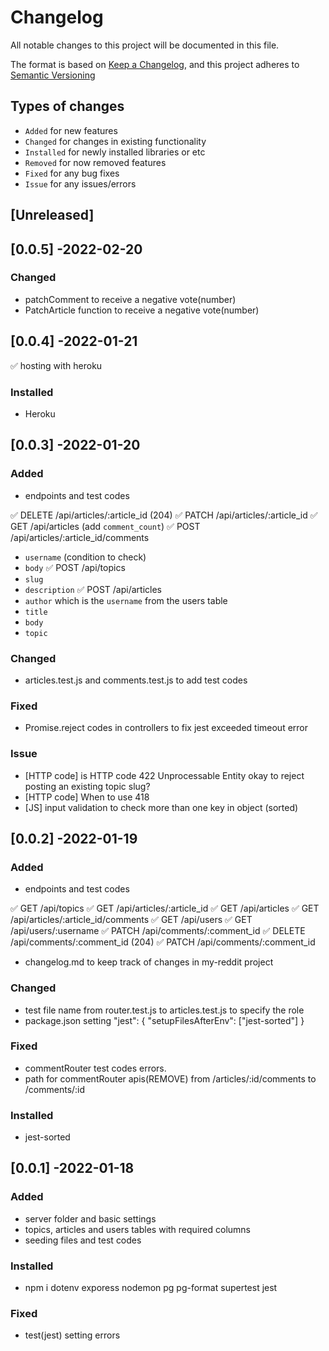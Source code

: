 # Changelog
All notable changes to this project will be documented in this file.

The format is based on [Keep a Changelog](https://keepachangelog.com/en/1.0.0/),
and this project adheres to [Semantic Versioning](https://semver.org/spec/v2.0.0.html)

## Types of changes

- `Added` for new features
- `Changed` for changes in existing functionality
- `Installed` for newly installed libraries or etc
- `Removed` for now removed features
- `Fixed` for any bug fixes
- `Issue` for any issues/errors

## [Unreleased]

## [0.0.5] -2022-02-20
### Changed 
- patchComment to receive a negative vote(number)
- PatchArticle function to receive a negative vote(number)

## [0.0.4] -2022-01-21

✅ hosting with heroku
### Installed
- Heroku

## [0.0.3] -2022-01-20
### Added
- endpoints and test codes 

✅ DELETE /api/articles/:article_id (204)
✅ PATCH /api/articles/:article_id
✅ GET /api/articles (add `comment_count`)
✅ POST /api/articles/:article_id/comments 
  - `username` (condition to check)
  - `body`
✅ POST /api/topics
  - `slug`
  - `description`
✅ POST /api/articles 
  - `author` which is the `username` from the users table
  - `title`
  - `body`
  - `topic`
### Changed
- articles.test.js and comments.test.js to add test codes
### Fixed
- Promise.reject codes in controllers to fix jest exceeded timeout error
### Issue
- [HTTP code] is HTTP code 422 Unprocessable Entity okay to reject posting an existing topic slug?
- [HTTP code] When to use 418 
- [JS] input validation to check more than one key in object (sorted)

## [0.0.2] -2022-01-19
### Added
- endpoints and test codes

✅ GET /api/topics
✅ GET /api/articles/:article_id
✅ GET /api/articles
✅ GET /api/articles/:article_id/comments
✅ GET /api/users
✅ GET /api/users/:username
✅ PATCH /api/comments/:comment_id
✅ DELETE /api/comments/:comment_id (204)
✅ PATCH /api/comments/:comment_id

- changelog.md to keep track of changes in my-reddit project
### Changed
- test file name from router.test.js to articles.test.js to specify the role
- package.json setting 
    "jest": {
    "setupFilesAfterEnv": ["jest-sorted"]
  }
### Fixed
- commentRouter test codes errors.
- path for commentRouter apis(REMOVE) from /articles/:id/comments to /comments/:id
### Installed
- jest-sorted

## [0.0.1] -2022-01-18
### Added
- server folder and basic settings
- topics, articles and users tables with required columns
- seeding files and test codes
### Installed
- npm i dotenv exporess nodemon pg pg-format supertest jest
### Fixed
- test(jest) setting errors

